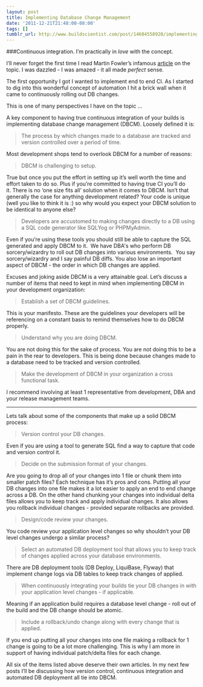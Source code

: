 ```yaml
---
layout: post
title: Implementing Database Change Management
date: '2011-12-21T21:48:00-08:00'
tags: []
tumblr_url: http://www.buildscientist.com/post/14604558920/implementing-database-change-management
---
```

###Continuous integration. I’m practically in *love* with the concept. 

I’ll never forget the first time I read Martin Fowler’s infamous [article](http://www.martinfowler.com/articles/continuousIntegration.html) on the topic. I was dazzled - I was amazed - it all made *perfect* sense. 

The first opportunity I got I wanted to implement end to end CI. As I started to dig into this wonderful concept of automation I hit a brick wall when it came to continuously rolling out DB changes. 

This is one of many perspectives I have on the topic …

A key component to having true continuous integration of your builds is implementing database change management (DBCM). Loosely defined it is: 
> The process by which changes made to a database are tracked and version controlled over a period of time.

Most development shops tend to overlook DBCM for a number of reasons:

> DBCM is challenging to setup.

True but once you put the effort in setting up it’s well worth the time and effort taken to do so. Plus if you’re committed to having true CI you’ll do it. There is no ‘one size fits all’ solution when it comes to DBCM. Isn’t that generally the case for anything development related? Your code is unique (well you like to think it is :) so why would you expect your DBCM solution to be identical to anyone else? 

> Developers are accustomed to making changes directly to a DB using a SQL code generator like SQLYog or PHPMyAdmin.

Even if you’re using these tools you should still be able to capture the SQL generated and apply DBCM to it. 
We have DBA's who perform DB sorcery/wizardry to roll out DB changes into various environments. 
You say sorcery/wizardry and I say painful DB diffs. You also lose an important aspect of DBCM - the order in which DB changes are applied. 

Excuses and joking aside DBCM is a very attainable goal. Let’s discuss a number of items that need to kept in mind when implementing DBCM in your development organization:

> Establish a set of DBCM guidelines. 

This is your manifesto. These are the guidelines your developers will be referencing on a constant basis to remind themselves how to do DBCM properly. 

> Understand why you are doing DBCM.

You are not doing this for the sake of process. You are not doing this to be a pain in the rear to developers. This is being done because changes made to a database need to be tracked and version controlled. 

> Make the development of DBCM in your organization a cross functional task.

I recommend involving at least 1 representative from development, DBA and your release management teams. 

----

Lets talk about some of the components that make up a solid DBCM process:

> Version control your DB changes. 

Even if you are using a tool to generate SQL find a way to capture that code and version control it. 

> Decide on the submission format of your changes.

Are you going to drop all of your changes into 1 file or chunk them into smaller patch files? Each technique has it’s pros and cons. Putting all your DB changes into one file makes it a lot easier to apply an end to end change across a DB.
On the other hand chunking your changes into individual delta files allows you to keep track and apply individual changes. It also allows you rollback individual changes - provided separate rollbacks are provided. 

> Design/code review your changes.

You code review your application level changes so why shouldn’t your DB level changes undergo a similar process?

> Select an automated DB deployment tool that allows you to keep track of changes applied across your database environments.

There  are DB deployment tools (DB Deploy, LiquiBase, Flyway) that implement change logs via DB tables to keep  track changes of applied.

> When continuously integrating your builds tie your DB changes in with your application level changes - if applicable.

Meaning if an application build requires a database level change - roll out of the build and the DB change should be atomic. 

> Include a rollback/undo change along with every change that is applied. 

If you end up putting all your changes into one file making a rollback for 1 change is going to be a lot more challenging. This is why I am more in support of having individual patch/delta files for each change.

All six of the items listed above deserve their own articles. In my next few posts I’ll be discussing how version control, continuous integration and automated DB deployment all tie into DBCM. 
